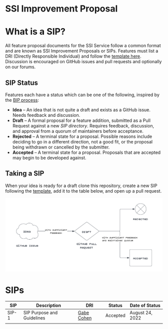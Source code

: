 # SSI Improvement Proposal

# What is a SIP?

All feature proposal documents for the SSI Service follow a common format and are known as SSI Improvement Proposals or
SIPs. Features must list a DRI (Directly Responsible Individual) and follow the [template here](sips/sip_template.md).
Discussion is encouraged on GitHub issues and pull requests and optionally on our forums.

## SIP Status

Features each have a status which can be one of the following, inspired by
the [BIP process](https://github.com/bitcoin/bips/blob/master/bip-0002.mediawiki):

- **Idea** – An idea that is not quite a draft and exists as a GitHub issue. Needs feedback and discussion.
- **Draft** – A formal proposal for a feature addition, submitted as a Pull Request against a new *SIP directory*.
  Requires feedback, discussion, and approval from a quorum of maintainers before acceptance.
- **Rejected** – A terminal state for a proposal. Possible reasons include deciding to go in a different direction,
  not a good fit, or the proposal being withdrawn or cancelled by the submitter.
- **Accepted** – A terminal state for a proposal. Proposals that are accepted may begin to be developed against.

## Taking a SIP

When your idea is ready for a draft clone this repository, create a new SIP following
the [template](sips/sip_template.md), add it to the table below, and open up a pull request.

![sip_flow](sip_flow.png)

# SIPs

| SIP   | Description                | DRI                                            | Status   | Date of Status  |
|-------|----------------------------|------------------------------------------------|----------|-----------------|
| SIP-1 | SIP Purpose and Guidelines | [Gabe Cohen](https://github.com/decentralgabe) | Accepted | August 24, 2022 |
|       |                            |                                                |          |                 |

